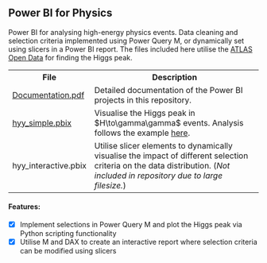 ## Power BI for Physics

Power BI for analysing high-energy physics events. Data cleaning and selection criteria implemented using Power Query M, or dynamically set using slicers in a Power BI report.
The files included here utilise the [ATLAS Open Data](https://opendata.atlas.cern/) for finding the Higgs peak.

<table>
  <tr>
    <th> File </th>
    <th> Description </th>
  </tr>
  <tr>
    <td> <a href="Documentation.pdf">Documentation.pdf</a> </td>
    <td> Detailed documentation of the Power BI projects in this repository. </td>
  </tr>
  <tr>
    <td> <a href="hyy_simple.pbix">hyy_simple.pbix</a> </td>
    <td> Visualise the Higgs peak in $H\to\gamma\gamma$ events. Analysis follows the example <a href="https://github.com/atlas-outreach-data-tools/notebooks-collection-opendata/blob/master/13-TeV-examples/uproot_python/HyyAnalysis.ipynb">here</a>. </td>
  </tr>
  <tr>
    <td> hyy_interactive.pbix </td>
    <td> Utilise slicer elements to dynamically visualise the impact of different selection criteria on the data distribution. (<i>Not included in repository due to large filesize.</i>) </td>
  </tr>
</table>

#### Features:
- [x] Implement selections in Power Query M and plot the Higgs peak via Python scripting functionality
- [x] Utilise M and DAX to create an interactive report where selection criteria can be modified using slicers
